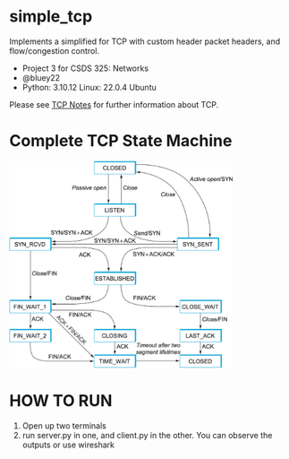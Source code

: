 # simple_tcp
Implements a simplified for TCP with custom header packet headers, and flow/congestion control.

- Project 3 for CSDS 325: Networks
- @bluey22
- Python: 3.10.12 Linux: 22.0.4 Ubuntu

Please see [TCP Notes](tcp_notes.md) for further information about TCP.

# Complete TCP State Machine
<img src="./images/tcp_state_diagram.png" alt="TCP State Diagram" width="400"/>

# HOW TO RUN
1) Open up two terminals
2) run server.py in one, and client.py in the other. You can observe the outputs or use wireshark
